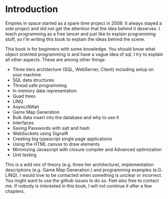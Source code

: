 # Introduction

Empires in space started as a spare time project in 2009. It always stayed a side project and did not get the attention that the idea behind it deserves.
I teach programming as a free lancer and just like to explain programming stuff, so I'm writing this book to explain the ideas behind the scene.

This book is for beginners with some knowledge. You should know what object oriented programming is and have a vague idea of sql. 
I try to explain all other aspects. These are among other things:

* Three tiers architecture (SQL, WebServer, Client) including setup on your machine
* SQL data structures
* Thread safe programming
* In memory data representation
* Quad trees
* LINQ
* Async/AWait
* Game Map Generation
* Bulk data insert into the database and why to use it
* Interfaces
* Saving Passwords with salt and hash
* WebSockets using SignalR
* Creating big typescript single page applications
* Using the HTML canvas to draw elements 
* Minimizing Javascript with closure compiler and Advanced optimization
* Unit testing

This is a wild mix of theory (e.g. three tier architecture), implementation descriptions (e.g. Game Map Generation ) and programming examples (e.G. LINQ).
I would love to be contacted when something is unclear or incorrect. You might want to use the github issues to do so. 
Feel also free to contact me. If nobody is interested in this book, I will not continue it after a few chapters.

